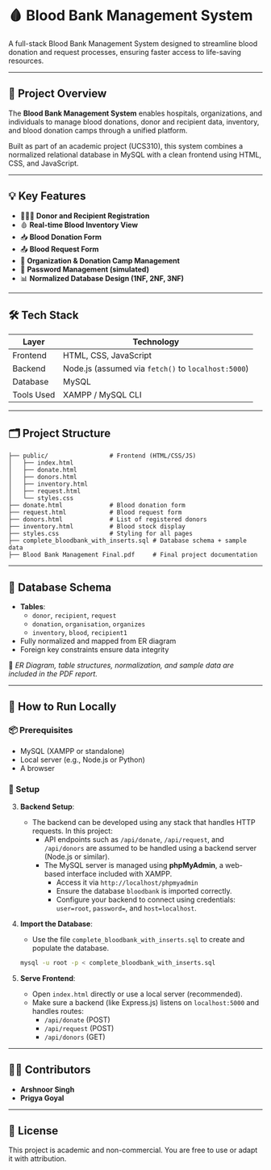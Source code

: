 
# 🩸 Blood Bank Management System

A full-stack Blood Bank Management System designed to streamline blood donation and request processes, ensuring faster access to life-saving resources.

---

## 📌 Project Overview

The **Blood Bank Management System** enables hospitals, organizations, and individuals to manage blood donations, donor and recipient data, inventory, and blood donation camps through a unified platform.

Built as part of an academic project (UCS310), this system combines a normalized relational database in MySQL with a clean frontend using HTML, CSS, and JavaScript.

---

## 💡 Key Features

- 🧑‍🤝‍🧑 **Donor and Recipient Registration**
- 🩸 **Real-time Blood Inventory View**
- 📥 **Blood Donation Form**
- 📤 **Blood Request Form**
- 🏥 **Organization & Donation Camp Management**
- 🔐 **Password Management (simulated)**
- 📊 **Normalized Database Design (1NF, 2NF, 3NF)**

---

## 🛠️ Tech Stack

| Layer       | Technology         |
|------------|--------------------|
| Frontend   | HTML, CSS, JavaScript |
| Backend    | Node.js (assumed via `fetch()` to `localhost:5000`) |
| Database   | MySQL              |
| Tools Used | XAMPP / MySQL CLI |

---

## 🗂️ Project Structure

```
├── public/                 # Frontend (HTML/CSS/JS)
│   ├── index.html
│   ├── donate.html
│   ├── donors.html
│   ├── inventory.html
│   ├── request.html
│   └── styles.css
├── donate.html             # Blood donation form
├── request.html            # Blood request form
├── donors.html             # List of registered donors
├── inventory.html          # Blood stock display
├── styles.css              # Styling for all pages
├── complete_bloodbank_with_inserts.sql # Database schema + sample data
├── Blood Bank Management Final.pdf     # Final project documentation
```

---

## 🧬 Database Schema

- **Tables**:
  - `donor`, `recipient`, `request`
  - `donation`, `organisation`, `organizes`
  - `inventory`, `blood`, `recipient1`
- Fully normalized and mapped from ER diagram
- Foreign key constraints ensure data integrity

📌 *ER Diagram, table structures, normalization, and sample data are included in the PDF report.*

---

## 🚀 How to Run Locally

### 📦 Prerequisites
- MySQL (XAMPP or standalone)
- Local server (e.g., Node.js or Python)
- A browser

### 🧰 Setup

3. **Backend Setup**:
   - The backend can be developed using any stack that handles HTTP requests. In this project:
     - API endpoints such as `/api/donate`, `/api/request`, and `/api/donors` are assumed to be handled using a backend server (Node.js or similar).
     - The MySQL server is managed using **phpMyAdmin**, a web-based interface included with XAMPP.
       - Access it via `http://localhost/phpmyadmin`
       - Ensure the database `bloodbank` is imported correctly.
       - Configure your backend to connect using credentials: `user=root`, `password=`, and `host=localhost`.



1. **Import the Database**:
   - Use the file `complete_bloodbank_with_inserts.sql` to create and populate the database.
   ```bash
   mysql -u root -p < complete_bloodbank_with_inserts.sql
   ```

2. **Serve Frontend**:
   - Open `index.html` directly or use a local server (recommended).
   - Make sure a backend (like Express.js) listens on `localhost:5000` and handles routes:
     - `/api/donate` (POST)
     - `/api/request` (POST)
     - `/api/donors` (GET)

---

## 👨‍💻 Contributors

- **Arshnoor Singh**
- **Prigya Goyal**

---

## 📄 License

This project is academic and non-commercial. You are free to use or adapt it with attribution.
